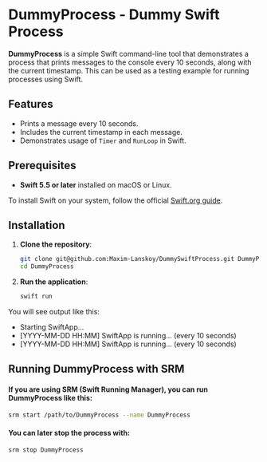 # DummyProcess - Dummy Swift Process

**DummyProcess** is a simple Swift command-line tool that demonstrates a process that prints messages to the console every 10 seconds, along with the current timestamp. This can be used as a testing example for running processes using Swift.

## Features

- Prints a message every 10 seconds.
- Includes the current timestamp in each message.
- Demonstrates usage of `Timer` and `RunLoop` in Swift.

## Prerequisites

- **Swift 5.5 or later** installed on macOS or Linux.

To install Swift on your system, follow the official [Swift.org guide](https://swift.org/getting-started/#installing-swift).

## Installation

1. **Clone the repository**:

    ```bash
    git clone git@github.com:Maxim-Lanskoy/DummySwiftProcess.git DummyProcess
    cd DummyProcess
    ```

2. **Run the application**:

    ```bash
    swift run
    ```

You will see output like this:

- Starting SwiftApp... 
- [YYYY-MM-DD HH:MM] SwiftApp is running... (every 10 seconds) 
- [YYYY-MM-DD HH:MM] SwiftApp is running... (every 10 seconds)

## Running DummyProcess with SRM

#### If you are using **SRM** (Swift Running Manager), you can run DummyProcess like this:

```bash
srm start /path/to/DummyProcess --name DummyProcess
```

#### You can later stop the process with:

```bash
srm stop DummyProcess
```
